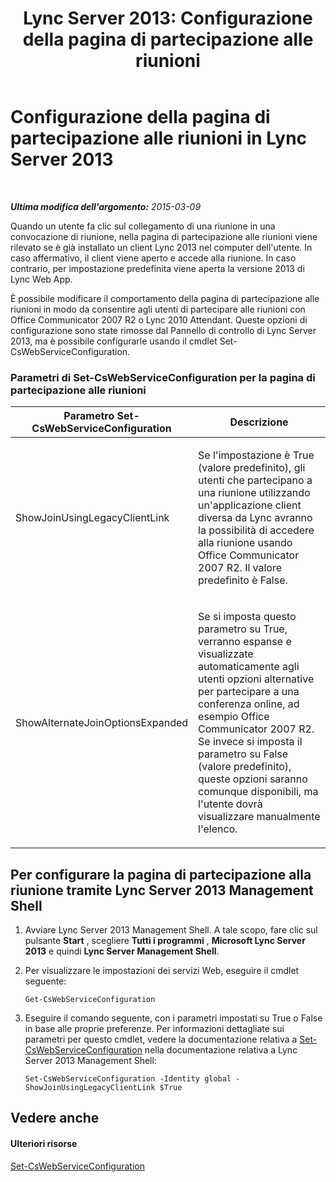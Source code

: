 ﻿---
title: 'Lync Server 2013: Configurazione della pagina di partecipazione alle riunioni'
TOCTitle: Configurazione della pagina di partecipazione alle riunioni
ms:assetid: 45880423-47f4-49af-b825-cbd8e3fc1046
ms:mtpsurl: https://technet.microsoft.com/it-it/library/JJ204861(v=OCS.15)
ms:contentKeyID: 49300396
ms.date: 08/24/2015
mtps_version: v=OCS.15
ms.translationtype: HT
---

# Configurazione della pagina di partecipazione alle riunioni in Lync Server 2013

 

_**Ultima modifica dell'argomento:** 2015-03-09_

Quando un utente fa clic sul collegamento di una riunione in una convocazione di riunione, nella pagina di partecipazione alle riunioni viene rilevato se è già installato un client Lync 2013 nel computer dell'utente. In caso affermativo, il client viene aperto e accede alla riunione. In caso contrario, per impostazione predefinita viene aperta la versione 2013 di Lync Web App.

È possibile modificare il comportamento della pagina di partecipazione alle riunioni in modo da consentire agli utenti di partecipare alle riunioni con Office Communicator 2007 R2 o Lync 2010 Attendant. Queste opzioni di configurazione sono state rimosse dal Pannello di controllo di Lync Server 2013, ma è possibile configurarle usando il cmdlet Set-CsWebServiceConfiguration.

### Parametri di Set-CsWebServiceConfiguration per la pagina di partecipazione alle riunioni

<table>
<colgroup>
<col style="width: 50%" />
<col style="width: 50%" />
</colgroup>
<thead>
<tr class="header">
<th>Parametro Set-CsWebServiceConfiguration</th>
<th>Descrizione</th>
</tr>
</thead>
<tbody>
<tr class="odd">
<td><p>ShowJoinUsingLegacyClientLink</p></td>
<td><p>Se l'impostazione è True (valore predefinito), gli utenti che partecipano a una riunione utilizzando un'applicazione client diversa da Lync avranno la possibilità di accedere alla riunione usando Office Communicator 2007 R2. Il valore predefinito è False.</p></td>
</tr>
<tr class="even">
<td><p>ShowAlternateJoinOptionsExpanded</p></td>
<td><p>Se si imposta questo parametro su True, verranno espanse e visualizzate automaticamente agli utenti opzioni alternative per partecipare a una conferenza online, ad esempio Office Communicator 2007 R2. Se invece si imposta il parametro su False (valore predefinito), queste opzioni saranno comunque disponibili, ma l'utente dovrà visualizzare manualmente l'elenco.</p></td>
</tr>
</tbody>
</table>


## Per configurare la pagina di partecipazione alla riunione tramite Lync Server 2013 Management Shell

1.  Avviare Lync Server 2013 Management Shell. A tale scopo, fare clic sul pulsante **Start** , scegliere **Tutti i programmi** , **Microsoft Lync Server 2013** e quindi **Lync Server Management Shell**.

2.  Per visualizzare le impostazioni dei servizi Web, eseguire il cmdlet seguente:
    
        Get-CsWebServiceConfiguration

3.  Eseguire il comando seguente, con i parametri impostati su True o False in base alle proprie preferenze. Per informazioni dettagliate sui parametri per questo cmdlet, vedere la documentazione relativa a [Set-CsWebServiceConfiguration](set-cswebserviceconfiguration.md) nella documentazione relativa a Lync Server 2013 Management Shell:
    
        Set-CsWebServiceConfiguration -Identity global -ShowJoinUsingLegacyClientLink $True

## Vedere anche

#### Ulteriori risorse

[Set-CsWebServiceConfiguration](set-cswebserviceconfiguration.md)

